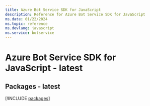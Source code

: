 ```yaml
---
title: Azure Bot Service SDK for JavaScript
description: Reference for Azure Bot Service SDK for JavaScript
ms.date: 01/22/2024
ms.topic: reference
ms.devlang: javascript
ms.service: botservice
---
```

# Azure Bot Service SDK for JavaScript - latest
## Packages - latest
[!INCLUDE [packages](bot-service-index.md)]